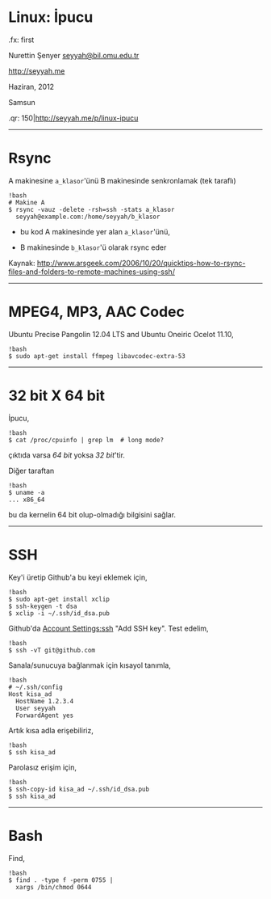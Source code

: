 # Linux: İpucu

.fx: first

Nurettin Şenyer <seyyah@bil.omu.edu.tr>

http://seyyah.me

Haziran, 2012

Samsun

.qr: 150|http://seyyah.me/p/linux-ipucu

---

# Rsync

A makinesine `a_klasor`'ünü B makinesinde senkronlamak (tek taraflı)

	!bash
	# Makine A
	$ rsync -vauz -delete -rsh=ssh -stats a_klasor
	  seyyah@example.com:/home/seyyah/b_klasor

- bu kod A makinesinde yer alan `a_klasor`'ünü,

- B makinesinde `b_klasor`'ü olarak rsync eder

Kaynak:
<http://www.arsgeek.com/2006/10/20/quicktips-how-to-rsync-files-and-folders-to-remote-machines-using-ssh/>

---
# MPEG4, MP3, AAC Codec

Ubuntu Precise Pangolin 12.04 LTS and Ubuntu Oneiric Ocelot 11.10,

    !bash
    $ sudo apt-get install ffmpeg libavcodec-extra-53

---

# 32 bit X 64 bit

İpucu,

    !bash
    $ cat /proc/cpuinfo | grep lm  # long mode?

çıktıda varsa _64 bit_ yoksa _32 bit_'tir.

Diğer taraftan

    !bash
    $ uname -a
    ... x86_64

bu da kernelin 64 bit olup-olmadığı bilgisini sağlar.

---

# SSH

Key'i üretip Github'a bu keyi eklemek için,

    !bash
    $ sudo apt-get install xclip
    $ ssh-keygen -t dsa
    $ xclip -i ~/.ssh/id_dsa.pub

Github'da [Account Settings:ssh](https://github.com/settings/ssh) "Add SSH key". Test edelim,

    !bash
    $ ssh -vT git@github.com

Sanala/sunucuya bağlanmak için kısayol tanımla,

    !bash
    # ~/.ssh/config
    Host kisa_ad
      HostName 1.2.3.4
      User seyyah
      ForwardAgent yes

Artık kısa adla erişebiliriz,

    !bash
    $ ssh kisa_ad

Parolasız erişim için,

    !bash
    $ ssh-copy-id kisa_ad ~/.ssh/id_dsa.pub
    $ ssh kisa_ad

---

# Bash

Find,

    !bash
    $ find . -type f -perm 0755 |
      xargs /bin/chmod 0644
